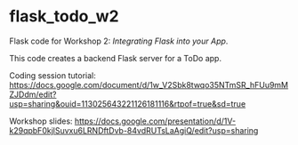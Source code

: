 # flask_todo_w2

Flask code for Workshop 2: *Integrating Flask into your App*. 

This code creates a backend Flask server for a ToDo app.

Coding session tutorial: https://docs.google.com/document/d/1w_V2Sbk8twqo35NTmSR_hFUu9mMZJDdm/edit?usp=sharing&ouid=113025643221126181116&rtpof=true&sd=true

Workshop slides: https://docs.google.com/presentation/d/1V-k29qpbF0kjlSuvxu6LRNDftDvb-84vdRUTsLaAgiQ/edit?usp=sharing
